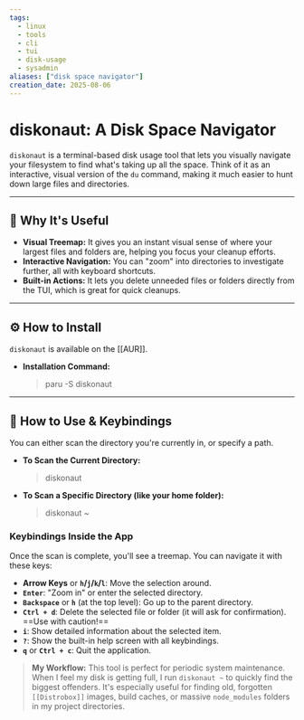 ```yaml
---
tags:
  - linux
  - tools
  - cli
  - tui
  - disk-usage
  - sysadmin
aliases: ["disk space navigator"]
creation_date: 2025-08-06
---
```


# diskonaut: A Disk Space Navigator

`diskonaut` is a terminal-based disk usage tool that lets you visually navigate your filesystem to find what's taking up all the space. Think of it as an interactive, visual version of the `du` command, making it much easier to hunt down large files and directories.

---
## 🤔 Why It's Useful
- **Visual Treemap:** It gives you an instant visual sense of where your largest files and folders are, helping you focus your cleanup efforts.
- **Interactive Navigation:** You can "zoom" into directories to investigate further, all with keyboard shortcuts.
- **Built-in Actions:** It lets you delete unneeded files or folders directly from the TUI, which is great for quick cleanups.

---
## ⚙️ How to Install
`diskonaut` is available on the [[AUR]].

- **Installation Command:**
  > paru -S diskonaut

---
## 🚀 How to Use & Keybindings

You can either scan the directory you're currently in, or specify a path.

- **To Scan the Current Directory:**
  > diskonaut

- **To Scan a Specific Directory (like your home folder):**
  > diskonaut ~

### Keybindings Inside the App
Once the scan is complete, you'll see a treemap. You can navigate it with these keys:

-   **Arrow Keys** or **`h`/`j`/`k`/`l`**: Move the selection around.
-   **`Enter`**: "Zoom in" or enter the selected directory.
-   **`Backspace`** or **`h`** (at the top level): Go up to the parent directory.
-   **`Ctrl + d`**: Delete the selected file or folder (it will ask for confirmation). ==Use with caution!==
-   **`i`**: Show detailed information about the selected item.
-   **`?`**: Show the built-in help screen with all keybindings.
-   **`q`** or **`Ctrl + c`**: Quit the application.

> **My Workflow:** This tool is perfect for periodic system maintenance. When I feel my disk is getting full, I run `diskonaut ~` to quickly find the biggest offenders. It's especially useful for finding old, forgotten `[[Distrobox]]` images, build caches, or massive `node_modules` folders in my project directories.